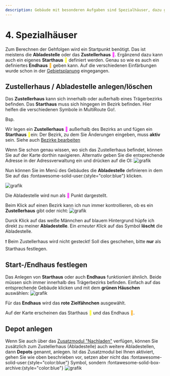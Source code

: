 ```yaml
---
description: Gebäude mit besonderen Aufgaben sind Spezialhäuser, dazu gehören Abladestellen/Zustellerhäuser und definierte Start- und Endhäuser
---
```


# **4. Spezialhäuser**

Zum Berechnen der Gehfolgen wird ein Startpunkt benötigt. Das ist meistens die  **Abladestelle** oder das **Zustellerhaus** <span style="color: magenta;">&#x1f534;&#xfe0e;</span>. Ergänzend dazu kann auch ein eigenes **Starthaus** <span style="color: yellow;">&#x1f534;&#xfe0e;</span> definiert werden. Genau so wie es auch ein definiertes **Endhaus** <span style="color: orange;">&#x1f534;&#xfe0e;</span> geben kann.
Auf die verschiedenen Einfärbungen wurde schon in der [Gebietsplanung](../gebietsplanung/#bedeutung-der-punkteinfarbungen) eingegangen.

## Zustellerhaus / Abladestelle anlegen/löschen
Das **Zustellerhaus** kann sich innerhalb oder außerhalb eines Trägerbezirks befinden. Das **Starthaus** muss sich hingegen im Bezirk befinden. Hier helfen die verschiedenen Symbole in MultiRoute Go!. 

Bsp.

Wir legen ein **Zustellerhaus** <span style="color: magenta;">&#x1f534;&#xfe0e;</span> außerhalb des Bezirks an und fügen ein **Starthaus** <span style="color: yellow;">&#x1f534;&#xfe0e;</span>ein:
Der Bezirk, zu dem Sie Änderungen eingeben, muss **aktiv** sein. Siehe auch [Bezirke bearbeiten](../gebietsplanung/#bezirke-bearbeiten)

Wenn Sie schon genau wissen, wo sich das Zustellerhaus befindet, können Sie auf der Karte dorthin navigieren. Alternativ geben Sie die entsprechende Adresse in der Adressverwaltung ein und drücken auf die OI:
![grafik](https://user-images.githubusercontent.com/99329016/161263040-7bf1e58a-d4f8-442d-b324-66ff0a066a6e.png)

Nun können Sie im Menü des Gebäudes die **Abladestelle** definieren in dem Sie auf das :fontawesome-solid-user:{style="color:blue"} klicken.

![grafik](https://user-images.githubusercontent.com/99329016/161263193-baf56f65-057e-484c-a5f8-2bf304947920.png)

Die Abladestelle wird nun als <span style="color: magenta;">&#x1f534;&#xfe0e;</span> Punkt dargestellt. 

Beim Klick auf einen Bezirk kann ich nun immer kontrollieren, ob es ein **Zustellerhaus** gibt oder nicht:
![grafik](https://user-images.githubusercontent.com/99329016/161264032-8f6cc353-354e-4e92-999e-c2fa5124de0b.png)

Durck Klick auf das weiße Männchen auf blauem Hintergrund hüpfe ich direkt zu meiner **Abladestelle**. Ein *erneuter Klick* auf das Symbol **löscht** die Abladestelle.

❗ Beim Zustellerhaus wird nicht gesteckt! Soll dies geschehen, bitte **nur** als Starthaus festlegen.


## Start-/Endhaus festlegen
Das Anlegen von **Starthaus** oder auch **Endhaus** funktioniert ähnlich. Beide müssen sich immer innerhalb des Trägerbezirks befinden. Einfach auf das entsprechende Gebäude klicken und mit dem **grünen Häuschen** auswählen:
![grafik](https://user-images.githubusercontent.com/99329016/161265379-28d7ab48-6fd6-4b37-b172-d3781c862cc8.png)

Für das **Endhaus** wird das **rote Zielfähnchen** ausgewählt.

Auf der Karte erscheinen das Starthaus <span style="color: yellow;">&#x1f534;&#xfe0e;</span> und das Endhaus <span style="color: orange;">&#x1f534;&#xfe0e;</span>.

## Depot anlegen
Wenn Sie auch über das [Zusatzmodul "Nachladen"](../zusatzmodule/#nachladen-an-depots) verfügen, können Sie zusätzlich zum Zustellerhaus (Abladestelle) auch weitere Abladestellen, dann **Depots** genannt, anlegen. Ist das Zusatzmodul bei Ihnen aktiviert, gehen Sie wie oben beschrieben vor, setzen aber nicht das :fontawesome-solid-user:{style="color:blue"} Symbol, sondern :fontawesome-solid-box-archive:{style="color:blue"}
![grafik](https://user-images.githubusercontent.com/99329016/168281433-8978a6a8-9cac-43a1-b15a-e06bf8b5e77c.png "Depot setzen als zusätzliche Abladestelle")

